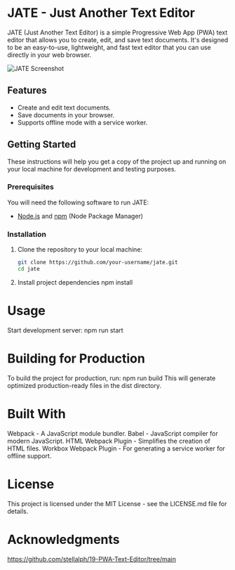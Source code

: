 # JATE - Just Another Text Editor

JATE (Just Another Text Editor) is a simple Progressive Web App (PWA) text editor that allows you to create, edit, and save text documents. It's designed to be an easy-to-use, lightweight, and fast text editor that you can use directly in your web browser.

![JATE Screenshot](/path/to/screenshot.png)

## Features

- Create and edit text documents.
- Save documents in your browser.
- Supports offline mode with a service worker.

## Getting Started

These instructions will help you get a copy of the project up and running on your local machine for development and testing purposes.

### Prerequisites

You will need the following software to run JATE:

- [Node.js](https://nodejs.org/) and [npm](https://www.npmjs.com/) (Node Package Manager)

### Installation

1. Clone the repository to your local machine:

   ```bash
   git clone https://github.com/your-username/jate.git
   cd jate

2.  Install project dependencies
    npm install

# Usage
Start development server:
    npm run start

# Building for Production
To build the project for production, run:
npm run build
This will generate optimized production-ready files in the dist directory.

# Built With
Webpack - A JavaScript module bundler.
Babel - JavaScript compiler for modern JavaScript.
HTML Webpack Plugin - Simplifies the creation of HTML files.
Workbox Webpack Plugin - For generating a service worker for offline support.

# License
This project is licensed under the MIT License - see the LICENSE.md file for details.

# Acknowledgments
https://github.com/stellalph/19-PWA-Text-Editor/tree/main
